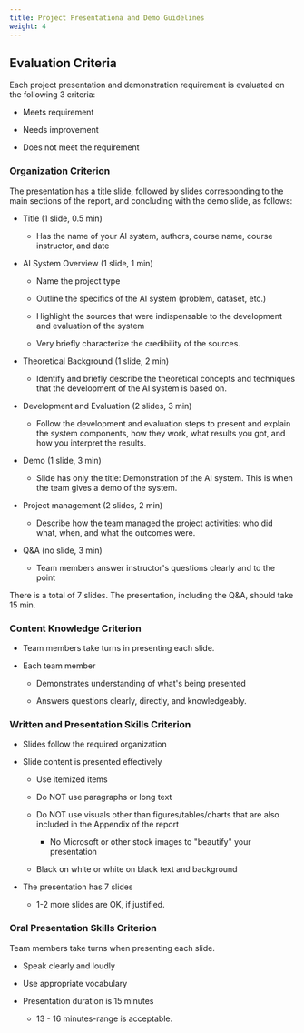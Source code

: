 ```yaml
---
title: Project Presentationa and Demo Guidelines
weight: 4
---
```


## Evaluation Criteria 

Each project presentation and demonstration requirement is evaluated on the following 3 criteria: 

- Meets requirement 

- Needs improvement 

- Does not meet the requirement 

### Organization Criterion 

The presentation has a title slide, followed by slides corresponding to the main sections of the report, and concluding with the demo slide, as follows: 

- Title (1 slide, 0.5 min) 

    - Has the name of your AI system, authors, course name, course instructor, and date 

- AI System Overview (1 slide, 1 min) 

    - Name the project type 

    - Outline the specifics of the AI system (problem, dataset, etc.) 

    - Highlight the sources that were indispensable to the development and evaluation of the system 

    - Very briefly characterize the credibility of the sources.  

- Theoretical Background (1 slide, 2 min) 

    - Identify and briefly describe the theoretical concepts and techniques that the development of the AI system is based on. 

- Development and Evaluation (2 slides, 3 min) 

    - Follow the development and evaluation steps to present and explain the system components, how they work, what results you got, and how you 
    interpret the results.  

- Demo (1 slide, 3 min) 

    - Slide has only the title: Demonstration of the AI system. This is when the team gives a demo of the system.  

- Project management (2 slides, 2 min) 

    - Describe how the team managed the project activities: who did what, when, and what the outcomes were.  

- Q&A (no slide, 3 min) 

    - Team members answer instructor's questions clearly and to the point 

There is a total of 7 slides. The presentation, including the Q&A, should take 15 min.  

### Content Knowledge Criterion 

- Team members take turns in presenting each slide.  

- Each team member 

    - Demonstrates understanding of what's being presented 

    - Answers questions clearly, directly, and knowledgeably. 

### Written and Presentation Skills Criterion 

- Slides follow the required organization 

- Slide content is presented effectively 

    - Use itemized items 

    - Do NOT use paragraphs or long text 

    - Do NOT use visuals other than figures/tables/charts that are also included in the Appendix of the report 

        - No Microsoft or other stock images to "beautify" your presentation 

    - Black on white or white on black text and background 

- The presentation has 7 slides 

    - 1-2 more slides are OK, if justified.  

### Oral Presentation Skills Criterion 

Team members take turns when presenting each slide.  

- Speak clearly and loudly  

- Use appropriate vocabulary 

- Presentation duration is 15 minutes 

    - 13 - 16 minutes-range is acceptable.  

 